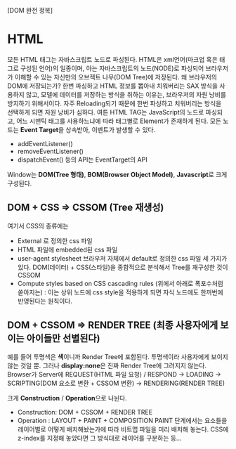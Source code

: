 [DOM 완전 정복]

# HTML
모든 HTML 태그는 자바스크립트 노드로 파싱된다. 
HTML은 xml언어(마크업 혹은 태그로 구성된 언어)의 일종이며, 아는 자바스크립트의 노드(NODE)로 파싱되어 브라우저가 이해할 수 있는 자신만의 오브젝트 나무(DOM Tree)에 저장된다. 왜 브라우저의 DOM에 저장되는가? 한번 파싱하고 HTML 정보를 뽑아내 치워버리는 SAX 방식을 사용하지 않고, 모델에 데이터를 저장하는 방식을 취하는 이유는, 브라우저의 자원 낭비를 방지하기 위해서이다. 자주 Reloading되기 때문에 한번 파싱하고 치워버리는 방식을 선택하게 되면 자원 낭비가 심하다.
여튼 HTML TAG는 JavaScript의 노드로 파싱되고, 어느 시맨틱 태그를 사용하느냐에 따라 태그별로 Element가 존재하게 된다. 모든 노드는 **Event Target**을 상속받아, 이벤트가 발생할 수 있다. 
- addEventListener()
- removeEventListener()
- dispatchEvent() 
등의 API는 EventTarget의 API

Window는 **DOM(Tree 형태)**, **BOM(Browser Object Model)**, **Javascript**로 크게 구성된다. 

## DOM + CSS => CSSOM (Tree 재생성)
여기서 CSS의 종류에는
- External 로 정의한 css 파일
- HTML 파일에 embedded된 css 파일
- user-agent stylesheet 브라우저 자체에서 default로 정의한 css 파일
세 가지가 있다. 
DOM(데이터) + CSS(스타일)을 종합적으로 분석해서 Tree를 재구성한 것이 CSSOM
- Compute styles based on CSS cascading rules (위에서 아래로 폭포수처럼 쏟아지는)
: 이는 상위 노드에 css style을 적용하게 되면 자식 노드에도 한꺼번에 반영된다는 원칙이다.

## DOM + CSSOM => RENDER TREE (최종 사용자에게 보이는 아이들만 선별된다)
예를 들어 투명색은 **색**이니까 Render Tree에 포함된다. 투명색이라 사용자에게 보이지 않는 것일 뿐.
그러나 **display:none**은 진짜 Render Tree에 그려지지 않는다. 
Browser가 Server에
REQUEST(HTML 파일 요청) / RESPOND -> LOADING -> SCRIPTING(DOM 요소로 변환 + CSSOM 변환) -> RENDERING(RENDER TREE)

크게 **Construction** / **Operation**으로 나뉜다. 
- Construction: DOM + CSSOM + RENDER TREE
- Operation : LAYOUT + PAINT + COMPOSITION
PAINT 단계에서는 요소들을 레이어별로 어떻게 배치해놨는가에 따라 비트맵 파일을 미리 배치해 놓는다. 
CSS에 z-index를 지정해 놓았다면 그 방식대로 레이어를 구분하는 등...
 